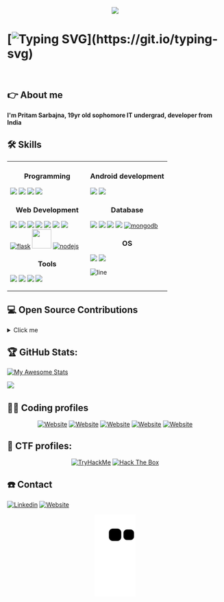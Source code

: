 <div align="center">
 <img src="https://c.tenor.com/qJ5evVs-_uUAAAAC/coding.gif">    
</div>  

# [![Typing SVG](https://readme-typing-svg.herokuapp.com?lines=%F0%9D%90%87%F0%9D%90%9E%F0%9D%90%A5%F0%9D%90%A5%F0%9D%90%A8+%F0%9D%90%AD%F0%9D%90%A1%F0%9D%90%9E%F0%9D%90%AB%F0%9D%90%9E%2C+%3C%F0%9D%9A%8D%F0%9D%9A%8E%F0%9D%9A%9F%F0%9D%9A%8E%F0%9D%9A%95%F0%9D%9A%98%F0%9D%9A%99%F0%9D%9A%8E%F0%9D%9A%9B%F0%9D%9A%9C%2F%3E!)](https://git.io/typing-svg) 

<br>

## :point_right: About me
<strong> I'm Pritam Sarbajna, 19yr old sophomore IT undergrad, developer from India </strong>

## :hammer_and_wrench: Skills

<table>
<tr>
<td width="50%" valign="top">
 <h3 align="center"> Programming </h3>
      
   <a href="https://en.wikipedia.org/wiki/C_(programming_language)"><img src="https://img.icons8.com/color/48/undefined/c-programming.png"/></a>
   <a href="https://en.wikipedia.org/wiki/C%2B%2B"><img src="https://img.icons8.com/color/48/undefined/c-plus-plus-logo.png"/></a>
   <a href="https://www.python.org/"><img src="https://img.icons8.com/fluency/48/undefined/python.png"/></a>
   <a href="https://www.gnu.org/software/bash/"><img src="https://img.icons8.com/plasticine/100/undefined/bash.png" width="12%"/></a>

     
<h3 align="center"> Web Development </h3>
     
 <a href="https://en.wikipedia.org/wiki/HTML"><img src="https://img.icons8.com/color/48/undefined/html-5--v1.png"/></a>
 <a href="https://en.wikipedia.org/wiki/CSS"><img src="https://img.icons8.com/color/48/undefined/css3.png"/></a>
 <a href="https://en.wikipedia.org/wiki/JavaScript"><img src="https://img.icons8.com/color/48/undefined/javascript--v1.png"/></a>
 <a href="https://www.djangoproject.com/"><img src="https://img.icons8.com/color/48/undefined/django.png"/></a>
 <a href="https://getbootstrap.com/"><img src="https://img.icons8.com/color/48/undefined/bootstrap.png"/></a>
 <a href="https://reactjs.org/"><img src="https://img.icons8.com/color/48/undefined/react-native.png"/></a>
 <a href="https://tailwindcss.com/"><img src="https://img.icons8.com/color/48/000000/tailwindcss.png"/></a>
 <br />
 <a href="https://flask.palletsprojects.com/en/2.3.x/"><img width="50" height="50" src="https://img.icons8.com/ios/50/FFFFFF/flask.png" alt="flask" /></a>
 <a href="https://fastapi.tiangolo.com/lo/"><img width="45" height="45" src="https://github.com/PritamSarbajna/PritamSarbajna/assets/90236635/1bdf48d6-08c3-411e-af8c-80310596f131" /></a>
  <a href="https://nodejs.org/en"><img width="48" height="48" src="https://img.icons8.com/color/48/nodejs.png" alt="nodejs"/></a>

 <h3 align="center"> Tools </h3>
     
 <a href="https://code.visualstudio.com/"><img src="https://img.icons8.com/fluency/48/undefined/visual-studio.png"/></a>
 <a href="https://www.jetbrains.com/pycharm/"><img src="https://img.icons8.com/color/48/undefined/pycharm.png"/></a>
 <a href="https://www.jetbrains.com/idea/"><img src="https://img.icons8.com/color/48/undefined/intellij-idea.png"/></a>
 <a href="https://developer.android.com/studio"><img src="https://img.icons8.com/color/48/undefined/android-studio--v3.png"/></a>

</td>
   
<td width="50%" valign="top"> 

<h3 align="center"> Android development </h3>
  
  <a href="https://www.java.com/en/"><img src="https://img.icons8.com/color/48/undefined/java-coffee-cup-logo--v1.png"/></a>
  <a href="https://en.wikipedia.org/wiki/XML"><img src="https://img.icons8.com/external-fauzidea-flat-fauzidea/64/undefined/external-xml-file-file-extension-fauzidea-flat-fauzidea.png" width="10%"/></a>

  
<h3 align="center"> Database </h3>

  <a href="https://en.wikipedia.org/wiki/SQL"><img src="https://img.icons8.com/external-flat-juicy-fish/60/000000/external-sql-coding-and-development-flat-flat-juicy-fish.png" width="10%"/></a>     <a href="https://www.sqlite.org/index.html"><img src="https://cdn.jsdelivr.net/gh/devicons/devicon/icons/sqlite/sqlite-original.svg" width="10%"/></a>
  <a href="https://www.postgresql.org/"><img src="https://img.icons8.com/color/48/000000/postgreesql.png"/></a>
  <a href="https://www.mysql.com/"><img src="https://img.icons8.com/color/48/000000/mysql-logo.png"/></a>
  <a href="https://www.mysql.com/"><img width="48" height="48" src="https://img.icons8.com/color/48/mongodb.png" alt="mongodb"/></a>
     
<h3 align="center"> OS </h3>

  <a href="https://www.microsoft.com/en-in/"><img src="https://img.icons8.com/color/48/undefined/windows-logo.png"/></a>
  <a href="https://www.linux.org/"><img src="https://img.icons8.com/color/48/undefined/linux--v1.png"/></a>
 
![line](https://user-images.githubusercontent.com/1612112/89610802-d9f02000-d8be-11ea-873f-aa51c23073e5.png)
</td>
</tr>

</table>

## :computer: Open Source Contributions

<details>
<summary>Click me</summary>


  | Repositories name  | Contribution                    | Links                                                                 |
  |--------------------|---------------------------------|-----------------------------------------------------------------------|
  | JavaScript-Projects | Created UI for weather website       | https://github.com/Shweta2024/JavaScript-Projects/pull/55#issuecomment-1345544774 |
  | CodeChamp-s-Website | fixed links are opening in same tab        | https://github.com/DeveloperAshish8/CodeChamp-s-Website/pull/3 |
  | website | fixed navbar issue        | https://github.com/BugBustersCommunity/website/pull/60 |
  | seamless-ui | Customized the scrollbar of the official website    | https://github.com/Clueless-Community/seamless-ui/pull/2243 |
  | developer-portfolios | fixed UI bug        | https://github.com/opensourcecommunity-hub/developer-portfolios/pull/32 |
  | Website | fixed scrollbar issue of [novu.co](https://novu.co/)           | https://github.com/novuhq/website/pull/22 |
  | Portfolio | fixed heading problem for smalling screens             | https://github.com/schmelto/Portfolio/pull/218 |
  | CodeHelp-DSA-Busted-Series | finished incomplete code   | https://github.com/loveBabbar/CodeHelp-DSA-Busted-Series/pull/306 |
  | tools | fixed a code bug              | https://github.com/nf-core/tools/pull/1649 |
  | awesome-github-profile-readme    | added a profile                    | https://github.com/abhisheknaiidu/awesome-github-profile-readme/pull/841  |
  | LinkFree     | added my profile in a json file                   | https://github.com/EddieHubCommunity/LinkFree/pull/1598  |
  | Atelas-Esports-Website | added preview of the website              | https://github.com/Susmita-Dey/Atelas-Esports-Website/pull/3 |
  | hacktober-practice | added my github username               | https://github.com/EddieHubCommunity/hacktoberfest-practice/pull/1115 |
  | OpenQ-TestRepo     | added a word                    | https://github.com/OpenQDev/OpenQ-TestRepo/pull/354#issue-1268472423  |
  | LinkFree           | made changes to CONTRIBUTING.md | https://github.com/EddieHubCommunity/LinkFree/pull/1387               |
</details>
  
## :trophy: GitHub Stats:
[![My Awesome Stats](https://awesome-github-stats.azurewebsites.net/user-stats/PritamSarbajna?cardType=github&theme=nightowl)](https://git.io/awesome-stats-card)

<img src="https://github-readme-streak-stats.herokuapp.com?user=PritamSarbajna&theme=tokyonight_duo">

## :man_technologist: Coding profiles

<div align="center">
 <a href="https://auth.geeksforgeeks.org/user/pritam_sarbajna/practice/"><img src="https://img.shields.io/badge/GeeksforGeeks-gray?style=for-the-badge&logo=geeksforgeeks&logoColor=35914c" alt="Website"/></a>
 <a href="https://leetcode.com/Coder_Sarbajna/"><img src="https://img.shields.io/badge/LeetCode-000000?style=for-the-badge&logo=LeetCode&logoColor=#d16c06" alt="Website"/></a>
 <a href="https://codeforces.com/profile/pritamsarbajna10"><img src="https://img.shields.io/badge/Codeforces-445f9d?style=for-the-badge&logo=Codeforces&logoColor=white" alt="Website"/></a>
 <a href="https://www.hackerrank.com/Pritamsarbajna10"><img src="https://img.shields.io/badge/-Hackerrank-2EC866?style=for-the-badge&logo=HackerRank&logoColor=white" alt="Website"/></a>
 <a href="https://www.codechef.com/users/pritam_sarbjna"><img src="https://img.shields.io/badge/CodeChef-%23964B00.svg?style=for-the-badge&logo=CodeChef&logoColor=white" alt="Website"/></a>
</div> 

## :triangular_flag_on_post: CTF profiles:

<div align="center">
 <a href="https://tryhackme.com/p/PritamSarbajna"><img src="https://tryhackme-badges.s3.amazonaws.com/PritamSarbajna.png" alt="TryHackMe"></a>
 <a href="https://app.hackthebox.com/profile/928095"><img src="http://www.hackthebox.eu/badge/image/928095" alt="Hack The Box"></a>
</div>

## :phone: Contact
  <a href="https://www.linkedin.com/in/pritam-sarbajna-74945821b/"><img src="https://img.icons8.com/color/48/undefined/linkedin.png" alt="Linkedin"/></a>
  <a href="https://pritam-sarbajna-portfolio.netlify.app/"><img src="https://img.icons8.com/doodle/48/undefined/domain.png" alt="Website"/></a>

<div align="center">
 <img src="https://github.com/PritamSarbajna/PritamSarbajna/blob/output/github-contribution-grid-snake.svg">
</div> 

